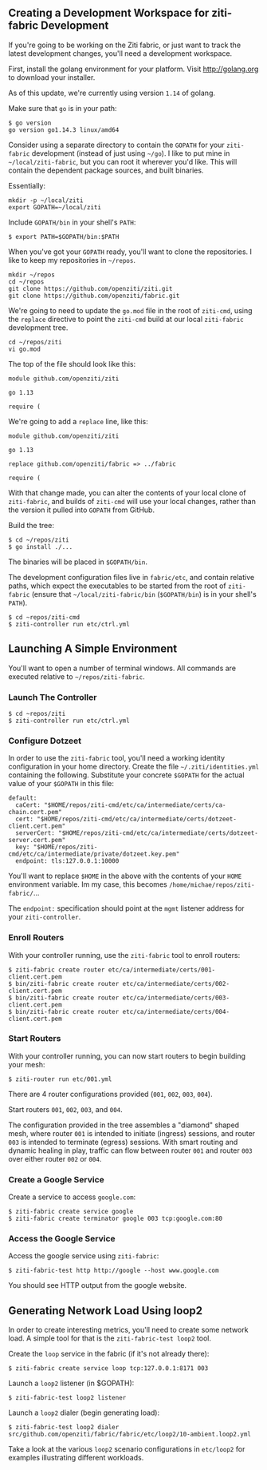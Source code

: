 ## Creating a Development Workspace for ziti-fabric Development

If you're going to be working on the Ziti fabric, or just want to track the latest development changes, you'll need a development workspace.

First, install the golang environment for your platform. Visit http://golang.org to download your installer.

As of this update, we're currently using version `1.14` of golang.

Make sure that `go` is in your path:

```
$ go version
go version go1.14.3 linux/amd64
```

Consider using a separate directory to contain the `GOPATH` for your `ziti-fabric` development (instead of just using `~/go`). I like to put mine in `~/local/ziti-fabric`, but you can root it wherever you'd like. This will contain the dependent package sources, and built binaries.

Essentially:

```
mkdir -p ~/local/ziti
export GOPATH=~/local/ziti
```

Include `GOPATH/bin` in your shell's `PATH`:

```
$ export PATH=$GOPATH/bin:$PATH
```

When you've got your `GOPATH` ready, you'll want to clone the repositories. I like to keep my repositories in `~/repos`.

```
mkdir ~/repos
cd ~/repos
git clone https://github.com/openziti/ziti.git
git clone https://github.com/openziti/fabric.git
```

We're going to need to update the `go.mod` file in the root of `ziti-cmd`, using the `replace` directive to point the `ziti-cmd` build at our local `ziti-fabric` development tree.

```
cd ~/repos/ziti
vi go.mod
```

The top of the file should look like this:

```
module github.com/openziti/ziti

go 1.13

require (
```

We're going to add a `replace` line, like this:

```
module github.com/openziti/ziti

go 1.13

replace github.com/openziti/fabric => ../fabric

require (
```
	
With that change made, you can alter the contents of your local clone of `ziti-fabric`, and builds of `ziti-cmd` will use your local changes, rather than the version it pulled into `GOPATH` from GitHub.

Build the tree:

```
$ cd ~/repos/ziti
$ go install ./...
```

The binaries will be placed in `$GOPATH/bin`.

The development configuration files live in `fabric/etc`, and contain relative paths, which expect the executables to be started from the root of `ziti-fabric` (ensure that `~/local/ziti-fabric/bin` (`$GOPATH/bin`) is in your shell's `PATH`).

```
$ cd ~repos/ziti-cmd
$ ziti-controller run etc/ctrl.yml
```

## Launching A Simple Environment

You'll want to open a number of terminal windows. All commands are executed relative to `~/repos/ziti-fabric`.

### Launch The Controller

```
$ cd ~repos/ziti
$ ziti-controller run etc/ctrl.yml
```

### Configure Dotzeet

In order to use the `ziti-fabric` tool, you'll need a working identity configuration in your home directory. Create the file `~/.ziti/identities.yml` containing the following. Substitute your concrete `$GOPATH` for the actual value of your `$GOPATH` in this file:

```
default:
  caCert: "$HOME/repos/ziti-cmd/etc/ca/intermediate/certs/ca-chain.cert.pem"
  cert: "$HOME/repos/ziti-cmd/etc/ca/intermediate/certs/dotzeet-client.cert.pem"
  serverCert: "$HOME/repos/ziti-cmd/etc/ca/intermediate/certs/dotzeet-server.cert.pem"
  key: "$HOME/repos/ziti-cmd/etc/ca/intermediate/private/dotzeet.key.pem"
  endpoint: tls:127.0.0.1:10000
```

You'll want to replace `$HOME` in the above with the contents of your `HOME` environment variable. Im my case, this becomes `/home/michae/repos/ziti-fabric/`...

The `endpoint:` specification should point at the `mgmt` listener address for your `ziti-controller`.

### Enroll Routers

With your controller running, use the `ziti-fabric` tool to enroll routers:

```
$ ziti-fabric create router etc/ca/intermediate/certs/001-client.cert.pem
$ bin/ziti-fabric create router etc/ca/intermediate/certs/002-client.cert.pem
$ bin/ziti-fabric create router etc/ca/intermediate/certs/003-client.cert.pem
$ bin/ziti-fabric create router etc/ca/intermediate/certs/004-client.cert.pem
```

### Start Routers

With your controller running, you can now start routers to begin building your mesh:

```
$ ziti-router run etc/001.yml
```

There are 4 router configurations provided (`001`, `002`, `003`, `004`).

Start routers `001`, `002`, `003`, and `004`.

The configuration provided in the tree assembles a "diamond" shaped mesh, where router `001` is intended to initiate (ingress) sessions, and router `003` is intended to terminate (egress) sessions. With smart routing and dynamic healing in play, traffic can flow between router `001` and router `003` over either router `002` or `004`. 

### Create a Google Service

Create a service to access `google.com`:

```
$ ziti-fabric create service google
$ ziti-fabric create terminator google 003 tcp:google.com:80
```

### Access the Google Service

Access the google service using `ziti-fabric`:

```
$ ziti-fabric-test http http://google --host www.google.com
```

You should see HTTP output from the google website.

## Generating Network Load Using loop2

In order to create interesting metrics, you'll need to create some network load. A simple tool for that is the `ziti-fabric-test loop2` tool.

Create the `loop` service in the fabric (if it's not already there):

```
$ ziti-fabric create service loop tcp:127.0.0.1:8171 003
```

Launch a `loop2` listener (in $GOPATH):

```
$ ziti-fabric-test loop2 listener
```
    
Launch a `loop2` dialer (begin generating load):

```
$ ziti-fabric-test loop2 dialer src/github.com/openziti/fabric/fabric/etc/loop2/10-ambient.loop2.yml
```
    
Take a look at the various `loop2` scenario configurations in `etc/loop2` for examples illustrating different workloads.
